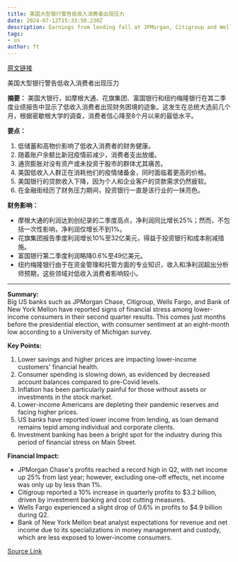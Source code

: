 ```yaml
---
title: 美国大型银行警告低收入消费者出现压力
date: 2024-07-12T15:33:50.230Z
description: Earnings from lending fall at JPMorgan, Citigroup and Wells Fargo in second quarter
tags: 
- us
author: ft
---
```


[原文链接](https://ft.com/content/4ee8a3d0-7f69-4c5e-bbc4-df0eb3d13108)

美国大型银行警告低收入消费者出现压力

**摘要：**
美国大银行，如摩根大通、花旗集团、富国银行和纽约梅隆银行在其二季度业绩报告中显示了低收入消费者出现财务困境的迹象。这发生在总统大选前几个月，根据密歇根大学的调查，消费者信心降至8个月以来的最低水平。

**要点：**
1. 低储蓄和高物价影响了低收入消费者的财务健康。
2. 随着账户余额比新冠疫情前减少，消费者支出放缓。
3. 通货膨胀对没有资产或未投资于股市的群体尤其痛苦。
4. 美国低收入人群正在消耗他们的疫情储备金，同时面临着更高的价格。
5. 美国银行的贷款收入下降，因为个人和企业客户的贷款需求仍然疲软。
6. 在金融街经历了财务压力期间，投资银行一直是该行业的一抹亮色。

**财务影响：**
- 摩根大通的利润达到创纪录的二季度高点，净利润同比增长25%；然而，不包括一次性影响，净利润仅增长不到1%。
- 花旗集团报告季度利润增长10%至32亿美元，得益于投资银行和成本削减措施。
- 富国银行第二季度利润略降0.6%至49亿美元。
- 纽约梅隆银行由于在资金管理和托管方面的专业知识，收入和净利润超出分析师预期，这些领域对低收入消费者影响较小。

---

 **Summary:**  
Big US banks such as JPMorgan Chase, Citigroup, Wells Fargo, and Bank of New York Mellon have reported signs of financial stress among lower-income consumers in their second quarter results. This comes just months before the presidential election, with consumer sentiment at an eight-month low according to a University of Michigan survey.

**Key Points:**  
1. Lower savings and higher prices are impacting lower-income customers' financial health.
2. Consumer spending is slowing down, as evidenced by decreased account balances compared to pre-Covid levels.
3. Inflation has been particularly painful for those without assets or investments in the stock market.
4. Lower-income Americans are depleting their pandemic reserves and facing higher prices.
5. US banks have reported lower income from lending, as loan demand remains tepid among individual and corporate clients.
6. Investment banking has been a bright spot for the industry during this period of financial stress on Main Street.

**Financial Impact:**  
- JPMorgan Chase's profits reached a record high in Q2, with net income up 25% from last year; however, excluding one-off effects, net income was only up by less than 1%.
- Citigroup reported a 10% increase in quarterly profits to $3.2 billion, driven by investment banking and cost cutting measures.
- Wells Fargo experienced a slight drop of 0.6% in profits to $4.9 billion during Q2.
- Bank of New York Mellon beat analyst expectations for revenue and net income due to its specializations in money management and custody, which are less exposed to lower-income consumers.

[Source Link](https://ft.com/content/4ee8a3d0-7f69-4c5e-bbc4-df0eb3d13108)

